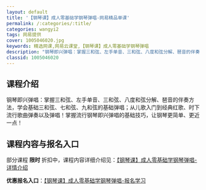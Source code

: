 ```yaml
---
layout: default
title: '【钢琴课】成人零基础学钢琴弹唱-网易精品单课'
permalink: /:categories/:title/
categories: wangyi2
tags: 网易提供
cover: 1005046020.jpg
keywords: 精选网课,网易云课堂,【钢琴课】成人零基础学钢琴弹唱
description: "钢琴即兴弹唱：掌握三和弦、左手单音、三和弦、八度和弦分解、琶音的伴奏方法，学会基础三和弦、七和弦、九和弦的基础弹唱；从儿歌入门到经典红歌、时下流行歌曲弹奏以及弹唱！掌握流行钢琴即兴弹唱的基础"
classid: 1005046020
---
```


## 课程介绍

钢琴即兴弹唱：掌握三和弦、左手单音、三和弦、八度和弦分解、琶音的伴奏方法，学会基础三和弦、七和弦、九和弦的基础弹唱；从儿歌入门到经典红歌、时下流行歌曲弹奏以及弹唱！掌握流行钢琴即兴弹唱的基础技巧，让钢琴更简单、更近一点！

## 课程内容与报名入口

部分课程 **限时** 折扣中，课程内容详细介绍见：[【钢琴课】成人零基础学钢琴弹唱-详情介绍](https://study.163.com/course/introduction/1005046020.htm?share=1&shareId=1025206652&utm_campaign=share&utm_medium=iphoneShare&utm_source=&utm_u=1025206652)

**优惠报名入口**：[【钢琴课】成人零基础学钢琴弹唱-报名学习](https://study.163.com/course/introduction/1005046020.htm?share=1&shareId=1025206652&utm_campaign=share&utm_medium=iphoneShare&utm_source=&utm_u=1025206652)

